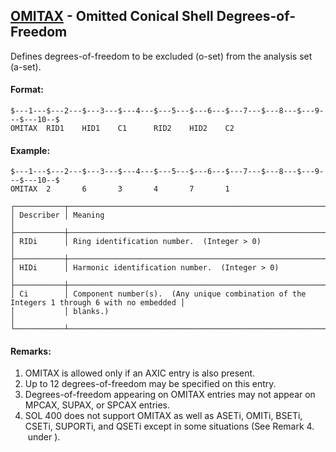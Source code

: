 ## [OMITAX](https://help.hexagonmi.com/bundle/MSC_Nastran_2022.4/page/Nastran_Combined_Book/qrg/bulkno/TOC.OMITAX.xhtml) - Omitted Conical Shell Degrees-of-Freedom

Defines degrees-of-freedom to be excluded (o-set) from the analysis set (a-set).

#### Format:

```nastran
$---1---$---2---$---3---$---4---$---5---$---6---$---7---$---8---$---9---$---10--$
OMITAX  RID1    HID1    C1      RID2    HID2    C2                              
```

#### Example:

```nastran
$---1---$---2---$---3---$---4---$---5---$---6---$---7---$---8---$---9---$---10--$
OMITAX  2       6       3       4       7       1                               
```

```text
┌───────────┬────────────────────────────────────────────────────────────────────────────────────────────┐
│ Describer │ Meaning                                                                                    │
├───────────┼────────────────────────────────────────────────────────────────────────────────────────────┤
│ RIDi      │ Ring identification number.  (Integer > 0)                                                 │
├───────────┼────────────────────────────────────────────────────────────────────────────────────────────┤
│ HIDi      │ Harmonic identification number.  (Integer > 0)                                             │
├───────────┼────────────────────────────────────────────────────────────────────────────────────────────┤
│ Ci        │ Component number(s).  (Any unique combination of the Integers 1 through 6 with no embedded │
│           │ blanks.)                                                                                   │
└───────────┴────────────────────────────────────────────────────────────────────────────────────────────┘
```

#### Remarks:

1. OMITAX is allowed only if an AXIC entry is also present.
2. Up to 12 degrees-of-freedom may be specified on this entry.
3. Degrees-of-freedom appearing on OMITAX entries may not appear on MPCAX, SUPAX, or SPCAX entries.
4. SOL 400 does not support OMITAX as well as ASETi, OMITi, BSETi, CSETi, SUPORTi, and QSETi except in some situations (See Remark  4.  under  ).
